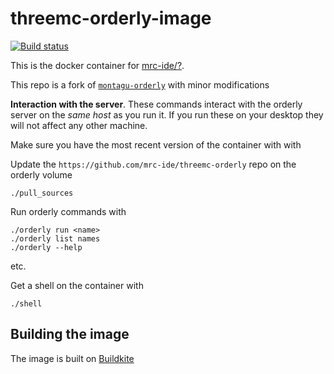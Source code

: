 # threemc-orderly-image

[![Build status](https://badge.buildkite.com/6a023cde961638e7779fe0458d216e582f98181b37d2d4e519.svg)](https://buildkite.com/mrc-ide/threemc-orderly-image)

This is the docker container for [mrc-ide/?](https://github.com/mrc-ide/threemc-orderly).

This repo is a fork of [`montagu-orderly`](https://github.com/vimc/montagu-orderly) with minor modifications

**Interaction with the server**.  These commands interact with the orderly server on the *same host* as you run it.  If you run these on your desktop they will not affect any other machine.

Make sure you have the most recent version of the container with with

Update the `https://github.com/mrc-ide/threemc-orderly` repo on the orderly volume

```
./pull_sources
```

Run orderly commands with

```
./orderly run <name>
./orderly list names
./orderly --help
```

etc.

Get a shell on the container with

```
./shell
```

## Building the image

The image is built on [Buildkite](https://buildkite.com/mrc-ide/threemc-orderly-image)
